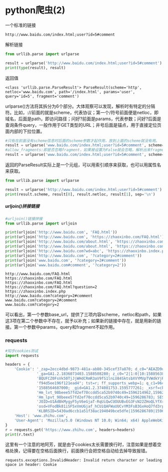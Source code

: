 # python爬虫(2)

一个标准的链接

```
http://www.baidu.com/index.html;user?id=5#comment
```

解析链接

```python
from urllib.parse import urlparse

result = urlparse('http://www.baidu.com/index.html;user?id=5#comment')
print(type(result), result)
```

返回值

```
<class 'urllib.parse.ParseResult'> ParseResult(scheme='http', netloc='www.baidu.com', path='/index.html', params='user', query='id=5', fragment='comment')
```

urlparse()方法将其拆分为6个部分。大体观察可以发现，解析时有特定的分隔符。比如，://前面的就是scheme，代表协议；第一个/符号前面便是netloc，即域名，后面是path，即访问路径；问好?前面是params，代表参数；问好?后面是查询条件query，一般作用于GET类型的URL；井号后面是锚点，用于直接定位页面内部的下拉位置。

```python
#只有在前面没有scheme信息时后面的scheme参数才起作用，放到上面的scheme就没有用。
result = urlparse('www.baidu.com/index.html;user?id=5#comment', scheme='https')
#allow_fragments:即是否忽略fragment，如果被设置为False就会忽略，解析出来fragment部分为空
result = urlparse('www.baidu.com/index.html;user?id=5#comment', scheme='https',allow_fragments=False)
```

返回的ParseResult实际上是一个元组，可以用索引顺序来获取，也可以用属性名来获取。

```python
from urllib.parse import urlparse

result = urlparse('http://www.baidu.com/index.html;user?id=5#comment')
print(result.scheme, result[0], result.netloc, result[1], sep='\n')
```

##### urljoin()拼接链接

```python
#urljoin()链接拼接
from urllib.parse import urljoin

print(urljoin('http://www.baidu.com', 'FAQ.html'))
print(urljoin('http://www.baidu.com', 'https://zhaoxinbo.com/FAQ.html'))
print(urljoin('http://www.baidu.com/about.html', 'https://zhaoxinbo.com/FAQ.html'))
print(urljoin('http://www.baidu.com/about.html', 'https://zhaoxinbo.com/FAQ.html?question=2'))
print(urljoin('http://www.baidu.com?wd=abc', 'https://zhaoxinbo.index.php'))
print(urljoin('http://www.baidu.com', '?category=2#comment'))
print(urljoin('www.baidu.com', '?category=2#comment'))
print(urljoin('www.baidu.com#comment', '?category=2'))
```

```
http://www.baidu.com/FAQ.html
https://zhaoxinbo.com/FAQ.html
https://zhaoxinbo.com/FAQ.html
https://zhaoxinbo.com/FAQ.html?question=2
https://zhaoxinbo.index.php
http://www.baidu.com?category=2#comment
www.baidu.com?category=2#comment
www.baidu.com?category=2
```

可以看出，第一个参数base_url，提供了三项内容scheme，netloc和path，如果这3项在第二个参数中不存在，就予以补充；如果新的链接中存在，就是用新的链接。第一个参数中params，query和fragment不起作用。

### requests

```python
#知乎cookies测试
import requests

headers = {
    'Cookie': '_zap=2ecc4dbd-9873-481a-ab80-345cef37a870; d_c0="AEAZD9uxNhGPTszWQRldyxNaqC_Cdwe70Pc=|1588508278"; '
              '_ga=GA1.2.1836073403.1588508280; z_c0="2|1:0|10:1588563892|4:z_c0|92:Mi4xV0k1dUFRQUFBQUFBUUJrUDI3RTJFU1l'
              'BQUFCZ0FsVk50TjJjWHdCRmR3aV9fS1lnLU84SktsbXVYMVpTVWdkYjR3|27b9c8d224c03ededb14b23ce4b58e680a7e9fdce8b7af'
              'f94d5ee196f121ead4"; tst=r; ff_supports_webp=1; q_c1=96c07b1d18384ec8abe80974e3d1149e|1594355962000|'
              '1588564687000; _gid=GA1.2.374081753.1595777261; _xsrf=cb710bb1-8d62-48bd-94fa-9ed7d6425b7e; '
              'Hm_lvt_98beee57fd2ef70ccdd5ca52b9740c49=1596214962,1596252460,1596261370,1596261621; '
              'Hm_lpvt_98beee57fd2ef70ccdd5ca52b9740c49=1596286783; SESSIONID=kf8r1QBL6QG3eUOgLhg3nnPMD2bDsnjQbGDhu0ANSJH; '
              'JOID=U1AdBkMygyF5yV6eGjaT-RqUiQwCUOUUBvEG3FsN22ZHoQLYfXrpBCLJV5MaIEzASjLmosBTUlkmneQp56iMzhY=; '
              'osd=VFodBk81iSF5xVmUGjaf_hCUiQAFWuUUCvYM3FsB3GxHoQ7fd3rpCCXDV5MWJ0bASj7hqMBTXl4sneQl4KKMzho=; '
              'KLBRSID=5430ad6ccb1a51f38ac194049bce5dfe|1596286789|1596286780',
    'Host': 'www.zhihu.com',
    'User-Agent': 'Mozilla/5.0 (Windows NT 10.0; Win64; x64) AppleWebKit/537.36 (KHTML, like Gecko) Chrome/81.0.4044.138 Safari/537.36'
}
r = requests.get('https://www.zhihu.com', headers=headers)
print(r.text)

```

这里有一个注意的地阿芳，就是由于cookies太长需要换行时，注意如果是想着空格处换，记得要在空格后面换行，前面换行会把空格自动给去掉导致报错。

```
requests.exceptions.InvalidHeader: Invalid return character or leading space in header: Cookie
```

